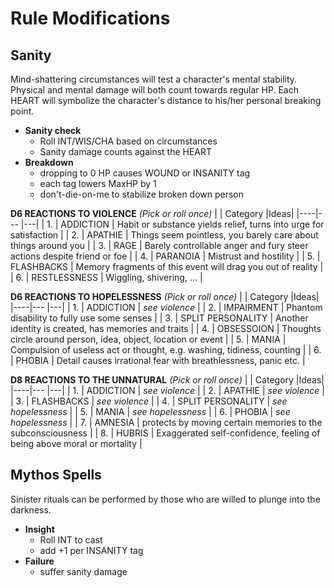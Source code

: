 # Rule Modifications

## Sanity

Mind-shattering circumstances will test a character's mental stability. Physical and mental damage will both count towards regular HP. Each HEART will symbolize the character's distance to his/her personal breaking point.

- **Sanity check**
	- Roll INT/WIS/CHA based on circumstances
	- Sanity damage counts against the HEART
- **Breakdown**
	- dropping to 0 HP causes WOUND or INSANITY tag
	- each tag lowers MaxHP by 1
	- don't-die-on-me to stabilize broken down person
 
**D6 REACTIONS TO VIOLENCE** _(Pick or roll once)_
|    | Category			|Ideas|
|----|---				|---|
| 1. | ADDICTION		| Habit or substance yields relief, turns into urge for satisfaction |
| 2. | APATHIE			| Things seem pointless, you barely care about things around you |
| 3. | RAGE				| Barely controllable anger and fury steer actions despite friend or foe |
| 4. | PARANOIA			| Mistrust and hostility |
| 5. | FLASHBACKS		| Memory fragments of this event will drag you out of reality |
| 6. | RESTLESSNESS		| Wiggling, shivering, ... |

**D6 REACTIONS TO HOPELESSNESS** _(Pick or roll once)_
|    | Category				|Ideas|
|----|---					|---|
| 1. | ADDICTION			| _see violence_ |
| 2. | IMPAIRMENT			| Phantom disability to fully use some senses |
| 3. | SPLIT PERSONALITY	| Another identity is created, has memories and traits |
| 4. | OBSESSOION			| Thoughts circle around person, idea,  object, location or event |
| 5. | MANIA				| Compulsion of useless act or thought, e.g. washing, tidiness, counting |
| 6. | PHOBIA				| Detail causes irrational fear with breathlessness, panic etc. |

**D8 REACTIONS TO THE UNNATURAL** _(Pick or roll once)_
|    | Category				|Ideas|
|----|---					|---|
| 1. | ADDICTION			| _see violence_ |
| 2. | APATHIE				| _see violence_ |
| 3. | FLASHBACKS			| _see violence_ |
| 4. | SPLIT PERSONALITY	| _see hopelessness_ |
| 5. | MANIA				| _see hopelessness_ |
| 6. | PHOBIA				| _see hopelessness_ |
| 7. | AMNESIA				| protects by moving certain memories to the subconsciousness |
| 8. | HUBRIS				| Exaggerated self-confidence, feeling of being above moral or mortality |

## Mythos Spells

Sinister rituals can be performed by those who are willed to plunge into the darkness.

- **Insight**
	- Roll INT to cast
	- add +1 per INSANITY tag
- **Failure**
	- suffer sanity damage
